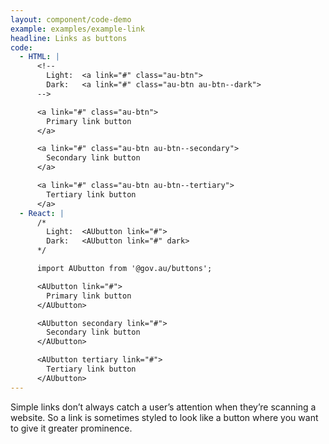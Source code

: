 ```yaml
---
layout: component/code-demo
example: examples/example-link
headline: Links as buttons
code:
  - HTML: |
      <!--
        Light:  <a link="#" class="au-btn">
        Dark:   <a link="#" class="au-btn au-btn--dark">
      -->

      <a link="#" class="au-btn">
        Primary link button
      </a>

      <a link="#" class="au-btn au-btn--secondary">
        Secondary link button
      </a>

      <a link="#" class="au-btn au-btn--tertiary">
        Tertiary link button
      </a>
  - React: |
      /*
        Light:  <AUbutton link="#">
        Dark:   <AUbutton link="#" dark>
      */

      import AUbutton from '@gov.au/buttons';

      <AUbutton link="#">
        Primary link button
      </AUbutton>

      <AUbutton secondary link="#">
        Secondary link button
      </AUbutton>

      <AUbutton tertiary link="#">
        Tertiary link button
      </AUbutton>
---
```


Simple links don’t always catch a user’s attention when they’re scanning a website. So a link is sometimes styled to look like a button where you want to give
it greater prominence.
